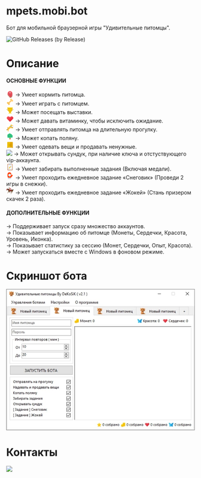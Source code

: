 # mpets.mobi.bot
Бот для мобильной браузерной игры "Удивительные питомцы".

![GitHub Releases (by Release)](https://img.shields.io/github/downloads/dekosik/mpets.mobi.bot/v2.1.1/total?style=social)

# Описание
#### ОСНОВНЫЕ ФУНКЦИИ
<img src="https://raw.githubusercontent.com/dekosik/mpets.mobi.bot/master/mpets.mobi.bot/Resources/meat.png" width="20" style="vertical-align: sub;"/> → Умеет кормить питомца.
<br>
<img src="https://raw.githubusercontent.com/dekosik/mpets.mobi.bot/master/mpets.mobi.bot/Resources/game.png" width="20"> → Умеет играть с питомцем.
<br>
<img src="https://raw.githubusercontent.com/dekosik/mpets.mobi.bot/master/mpets.mobi.bot/Resources/cup.png" width="20"> → Может посещать выставки.
<br>
<img src="https://raw.githubusercontent.com/dekosik/mpets.mobi.bot/master/mpets.mobi.bot/Resources/heart.png" width="20"> → Может давать витаминку, чтобы исключить ожидание.
<br>
<img src="https://raw.githubusercontent.com/dekosik/mpets.mobi.bot/master/mpets.mobi.bot/Resources/travel.png" width="20"> → Умеет отправлять питомца на длительную прогулку.
<br>
<img src="https://raw.githubusercontent.com/dekosik/mpets.mobi.bot/master/mpets.mobi.bot/Resources/garden.png" width="20"> → Может копать поляну.
<br>
<img src="https://raw.githubusercontent.com/dekosik/mpets.mobi.bot/master/mpets.mobi.bot/Resources/chest.png" width="20"> → Умеет одевать вещи и продавать ненужные.
<br>
<img src="https://mpets.mobi/view/image/item/chest1.png" width="20"> → Может открывать сундук, при наличие ключа и отстуствующего vip-аккаунта.
<br>
<img src="https://raw.githubusercontent.com/dekosik/mpets.mobi.bot/master/mpets.mobi.bot/Resources/tasks.png" width="20"> → Умеет забирать выполненные задания (Включая медали).
<br>
<img src="https://raw.githubusercontent.com/dekosik/mpets.mobi.bot/master/mpets.mobi.bot/Resources/charm.png" width="20"> → Умеет проходить ежедневное задание  «Снеговик» (Проведи 2 игры в снежки).
<br>
<img src="https://raw.githubusercontent.com/dekosik/mpets.mobi.bot/master/mpets.mobi.bot/Resources/races.png" width="20"> → Умеет проходить ежедневное задание «Жокей» (Стань призером скачек 2 раза).

#### ДОПОЛНИТЕЛЬНЫЕ ФУНКЦИИ
→ Поддерживает запуск сразу множество аккаунтов.
<br>
→ Показывает информацию об питомце (Монеты, Сердечки, Красота, Уровень, Иконка).
<br>
→ Показывает статистику за сессию (Монет, Сердечки, Опыт, Красота).
<br>
→ Может запускаться вместе с Windows в фоновом режиме.

# Скриншот бота
![alt скриншот бота](https://raw.githubusercontent.com/dekosik/mpets.mobi.bot/master/mpets.mobi.bot/ScreenHistory/v2.1.jpg)

# Контакты
[<img src="http://i.piccy.info/i9/c742da12d9e139947f50b1343ed51833/1559499216/42803/1321119/mpets_mobi_bot.png" width="400px;">](https://vk.cc/9oWxgt)

